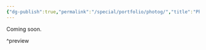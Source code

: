 ```yaml
---
{"dg-publish":true,"permalink":"/special/portfolio/photog/","title":"Photography","tags":["-special","-portfolio"]}
---
```


Coming soon.

^preview